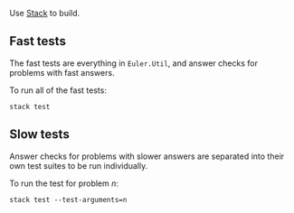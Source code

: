 Use [Stack](http://docs.haskellstack.org/en/stable/README.html) to build.

Fast tests
-----------

The fast tests are everything in `Euler.Util`, and answer checks for
problems with fast answers.

To run all of the fast tests:

    stack test

Slow tests
----------

Answer checks for problems with slower answers are separated into
their own test suites to be run individually.

To run the test for problem *n*:

    stack test --test-arguments=n
